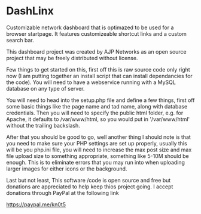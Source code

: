 # DashLinx
 Customizable network dashboard that is optimazed to be used for a browser startpage.  It features customizeable shortcut links and a custom search bar.

 This dashboard project was created by AJP Networks as an open source project that may be freely distributed without license.

Few things to get started on this, first off this is raw source code only right now (I am putting together an install script that can install dependancies for the code).
You will need to have a webservice running with a MySQL database on any type of server.

You will need to head into the setup.php file and define a few things, first off some basic things like the page name and tad name, along with database credentials.
Then you will need to specify the public html folder, e.g. for Apache, it defaults to /var/www/html, so you would put in '/var/www/html' without the trailing backslash.

After that you should be good to go, well another thing I should note is that you need to make sure your PHP settings are set up properly, usually this will be you php.ini file, you will need to increase the max post size and max file upload size to something appropriate, something like 5-10M should be enough.  This is to eliminate errors that you may run into when uploading larger images for either icons or the background.

Last but not least, This software /code is open source and free but donations are appreciated to help keep thios project going.  I accept donations through PayPal at the following link

https://paypal.me/kn0t5


